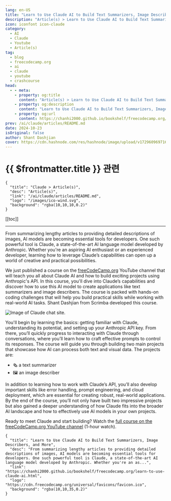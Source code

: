 ```yaml
---
lang: en-US
title: "Learn to Use Claude AI to Build Text Summarizers, Image Describers, and More"
description: "Article(s) > Learn to Use Claude AI to Build Text Summarizers, Image Describers, and More"
icon: iconfont icon-claude
category: 
  - AI
  - Claude
  - Youtube
  - Article(s)
tag:
  - blog
  - freecodecamp.org
  - ai
  - claude
  - youtube
  - crashcourse
head:
  - - meta:
    - property: og:title
      content: "Article(s) > Learn to Use Claude AI to Build Text Summarizers, Image Describers, and More"
    - property: og:description
      content: "Learn to Use Claude AI to Build Text Summarizers, Image Describers, and More"
    - property: og:url
      content: https://chanhi2000.github.io/bookshelf/freecodecamp.org/learn-to-use-claude-ai.html
prev: /ai/claude/articles/README.md
date: 2024-10-23
isOriginal: false
author: Shant Dashjian
cover: https://cdn.hashnode.com/res/hashnode/image/upload/v1729609697168/55a20068-be7b-4617-ac08-cde170ee0914.png
---
```


# {{ $frontmatter.title }} 관련

```component VPCard
{
  "title": "Claude > Article(s)",
  "desc": "Article(s)",
  "link": "/ai/claude/articles/README.md",
  "logo": "/images/ico-wind.svg",
  "background": "rgba(10,10,10,0.2)"
}
```

[[toc]]

---

<SiteInfo
  name="Learn to Use Claude AI to Build Text Summarizers, Image Describers, and More"
  desc="From summarizing lengthy articles to providing detailed descriptions of images, AI models are becoming essential tools for developers. One such powerful tool is Claude, a state-of-the-art AI language model developed by Anthropic. Whether you're an as..."
  url="https://freecodecamp.org/news/learn-to-use-claude-ai"
  logo="https://cdn.freecodecamp.org/universal/favicons/favicon.ico"
  preview="https://cdn.hashnode.com/res/hashnode/image/upload/v1729609697168/55a20068-be7b-4617-ac08-cde170ee0914.png"/>

From summarizing lengthy articles to providing detailed descriptions of images, AI models are becoming essential tools for developers. One such powerful tool is Claude, a state-of-the-art AI language model developed by Anthropic. Whether you're an aspiring AI enthusiast or an experienced developer, learning how to leverage Claude’s capabilities can open up a world of creative and practical possibilities.

We just published a course on the [<FontIcon icon="fa-brands fa-free-code-camp"/>freeCodeCamp.org](http://freeCodeCamp.org) YouTube channel that will teach you all about Claude AI and how to build exciting projects using Anthropic's API. In this course, you'll dive into Claude’s capabilities and discover how to use this AI model to create applications like text summarizers and image describers. The course is packed with hands-on coding challenges that will help you build practical skills while working with real-world AI tasks. Shant Dashjian from Scrimba developed this course.

![Image of Claude chat site.](https://cdn.hashnode.com/res/hashnode/image/upload/v1729609616999/d1dba58d-3b2e-4ee1-97be-38190565a77e.png)

You'll begin by learning the basics: getting familiar with Claude, understanding its potential, and setting up your Anthropic API key. From there, you’ll quickly progress to interacting with Claude through conversations, where you’ll learn how to craft effective prompts to control its responses. The course will guide you through building two main projects that showcase how AI can process both text and visual data. The projects are:

- 🗞️ a text summarizer
- 🖼️ an image describer

In addition to learning how to work with Claude’s API, you’ll also develop important skills like error handling, prompt engineering, and cloud deployment, which are essential for creating robust, real-world applications. By the end of the course, you’ll not only have built two impressive projects but also gained a deeper understanding of how Claude fits into the broader AI landscape and how to effectively use AI models in your own projects.

Ready to meet Claude and start building? Watch the [<FontIcon icon="fa-brands fa-youtube"/>full course on the freeCodeCamp.org YouTube channel](https://youtu.be/QfJB9d0J3Iw) (1-hour watch).

<VidStack src="youtube/QfJB9d0J3Iw" />

<!-- TODO: add ARTICLE CARD -->
```component VPCard
{
  "title": "Learn to Use Claude AI to Build Text Summarizers, Image Describers, and More",
  "desc": "From summarizing lengthy articles to providing detailed descriptions of images, AI models are becoming essential tools for developers. One such powerful tool is Claude, a state-of-the-art AI language model developed by Anthropic. Whether you're an as...",
  "link": "https://chanhi2000.github.io/bookshelf/freecodecamp.org/learn-to-use-claude-ai.html",
  "logo": "https://cdn.freecodecamp.org/universal/favicons/favicon.ico",
  "background": "rgba(10,10,35,0.2)"
}
```
